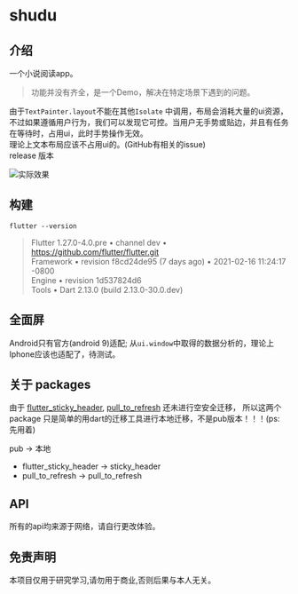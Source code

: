 # shudu

## 介绍

一个小说阅读app。
> 功能并没有齐全，是一个Demo，解决在特定场景下遇到的问题。

由于`TextPainter.layout`不能在其他`Isolate` 中调用，布局会消耗大量的ui资源，不过如果遵循用户行为，我们可以发现它可控。当用户无手势或贴边，并且有任务在等待时，占用ui，此时手势操作无效。  
理论上文本布局应该不占用ui的。(GitHub有相关的issue)  
release 版本

![实际效果](./效果.gif)

## 构建

    flutter --version  
> Flutter 1.27.0-4.0.pre • channel dev • <https://github.com/flutter/flutter.git>  
> Framework • revision f8cd24de95 (7 days ago) • 2021-02-16 11:24:17 -0800  
> Engine • revision 1d537824d6  
> Tools • Dart 2.13.0 (build 2.13.0-30.0.dev)  

## 全面屏

Android只有官方(android 9)适配; 从`ui.window`中取得的数据分析的，理论上Iphone应该也适配了，待测试。  

## 关于 packages

由于 [flutter_sticky_header](https://pub.flutter-io.cn/packages/flutter_sticky_header), [pull_to_refresh](https://pub.flutter-io.cn/packages/pull_to_refresh) 还未进行空安全迁移，
所以这两个package 只是简单的用dart的迁移工具进行本地迁移，不是pub版本！！！(ps: 先用着)

pub -> 本地

* flutter_sticky_header -> sticky_header
* pull_to_refresh -> pull_to_refresh

## API

所有的api均来源于网络，请自行更改体验。

## 免责声明

本项目仅用于研究学习,请勿用于商业,否则后果与本人无关。
